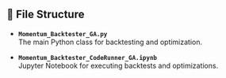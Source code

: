 ## 📂 **File Structure**  

- **`Momentum_Backtester_GA.py`**  
  The main Python class for backtesting and optimization.  

- **`Momentum_Backtester_CodeRunner_GA.ipynb`**  
  Jupyter Notebook for executing backtests and optimizations.  
